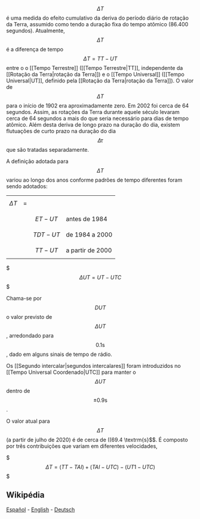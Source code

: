 $$\Delta T$$ é uma medida do efeito cumulativo da deriva do período diário de rotação da Terra, assumido como tendo a duração fixa do tempo atômico (86.400 segundos). Atualmente, $$\Delta T$$ é a diferença de tempo $$\Delta T = TT - UT$$ entre o o [[Tempo Terrestre]] ([[Tempo Terrestre|TT]], independente da [[Rotação da Terra|rotação da Terra]]) e o [[Tempo Universal]] ([[Tempo Universal|UT]], definido pela [[Rotação da Terra|rotação da Terra]]). O valor de $$\Delta T$$ para o início de 1902 era aproximadamente zero. Em 2002 foi cerca de 64 segundos. Assim, as rotações da Terra durante aquele século levaram cerca de 64 segundos a mais do que seria necessário para dias de tempo atômico. Além desta deriva de longo prazo na duração do dia, existem flutuações de curto prazo na duração do dia $$\Delta \tau$$ que são tratadas separadamente.

A definição adotada para $$\Delta T$$ variou ao longo dos anos conforme padrões de tempo diferentes foram sendo adotados:

|                |         |                |                  |
|----------------|---------|----------------|------------------|
| $$\Delta T$$ | $$=$$ |                |                  |
|                |         | $$ET - UT$$  | antes de 1984    |
|                |         | $$TDT - UT$$ | de 1984 a 2000   |
|                |         | $$TT - UT$$  | a partir de 2000 |

$$$\Delta UT =  UT - UTC$$$

Chama-se por $$DUT$$ o valor previsto de $$\Delta UT$$, arredondado para $$0.1 \textrm{s}$$, dado em alguns sinais de tempo de rádio.

Os [[Segundo intercalar|segundos intercalares]] foram introduzidos no [[Tempo Universal Coordenado|UTC]] para manter o $$\Delta UT$$ dentro de $$\pm 0.9 \textrm{s}$$.

O valor atual para $$\Delta T$$ (a partir de julho de 2020) é de cerca de \((69.4 \textrm{s}$$. É composto por três contribuições que variam em diferentes velocidades,

$$$\Delta T=(TT-TAI)+(TAI-UTC)-(UT1-UTC)$$$

## Wikipédia

[Español](https://es.wikipedia.org/wiki/Delta_T) - [English](https://en.wikipedia.org/wiki/%CE%94T_(timekeeping)) - [Deutsch](https://de.wikipedia.org/wiki/Delta_T)